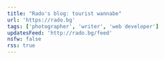 ```yaml
---
title: "Rado's blog: tourist wannabe"
url: 'https://rado.bg'
tags: ['photographer', 'writer', 'web developer']
updatesFeed: 'http://rado.bg/feed'
nsfw: false
rss: true
---
```

